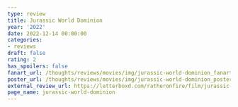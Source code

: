 ```yaml
---
type: review
title: Jurassic World Dominion
year: '2022'
date: 2022-12-14 00:00:00
categories:
- reviews
draft: false
rating: 2
has_spoilers: false
fanart_url: /thoughts/reviews/movies/img/jurassic-world-dominion_fanart.png
poster_url: /thoughts/reviews/movies/img/jurassic-world-dominion_poster.png
external_review_url: https://letterboxd.com/ratheronfire/film/jurassic-world-dominion/
page_name: jurassic-world-dominion
---
```


